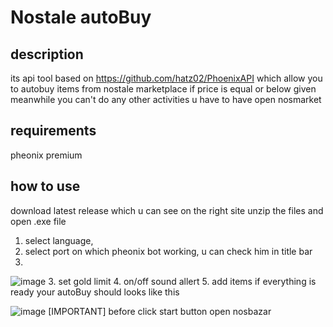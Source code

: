 # Nostale autoBuy
## description
its api tool based on https://github.com/hatz02/PhoenixAPI
which allow you to autobuy items from nostale marketplace if price is equal or below given
meanwhile you can't do any other activities u have to have open nosmarket

## requirements
pheonix premium

## how to use
download latest release which u can see on the right site
unzip the files and open .exe file
1. select language,
2. select port on which pheonix bot working, u can check him in title bar
3. 
![image](https://github.com/JakubZapadka/autoBuy/assets/102255945/75e7b520-322b-4f26-a95c-6d49873b82ff)
3. set gold limit
4. on/off sound allert
5. add items 
if everything is ready your autoBuy should looks like this

![image](https://github.com/JakubZapadka/autoBuy/assets/102255945/a844ce5d-2a1c-4b21-8eb9-0b8dad1db9cb)
[IMPORTANT] before click start button open nosbazar
